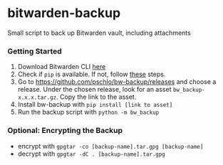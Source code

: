 # bitwarden-backup
Small script to back up Bitwarden vault, including attachments



### Getting Started

1. Download Bitwarden CLI [here](https://bitwarden.com/download/)
2. Check if `pip` is available. If not, follow [these](https://pip.pypa.io/en/stable/installation/) steps.
3. Go to https://github.com/pschlo/bw-backup/releases and choose a release. Under the chosen release, look for an asset `bw_backup-x.x.x.tar.gz`. Copy the link to the asset.
4. Install bw-backup with `pip install [link to asset]`
5. Run the backup script with `python -m bw_backup`



### Optional: Encrypting the Backup

* encrypt with `gpgtar -co [backup-name].tar.gpg [backup-name]`
* decrypt with `gpgtar -dC . [backup-name].tar.gpg ` 
